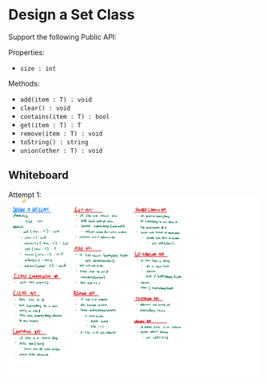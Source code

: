 # Design a Set Class

Support the following Public API:

Properties:
- `size : int`

Methods:
- `add(item : T) : void`
- `clear() : void`
- `contains(item : T) : bool`
- `get(item : T) : T`
- `remove(item : T) : void`
- `toString() : string`
- `union(other : T) : void`

## Whiteboard
Attempt 1:
![Whiteboard Image 01][whiteboard-image-01]

<!-- Refs -->
[whiteboard-image-01]: whiteboard-01.jpg
